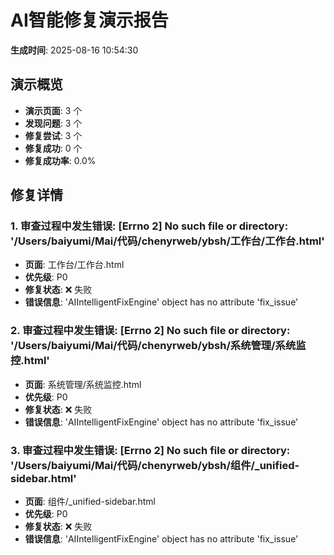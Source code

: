 # AI智能修复演示报告

**生成时间**: 2025-08-16 10:54:30

## 演示概览

- **演示页面**: 3 个
- **发现问题**: 3 个
- **修复尝试**: 3 个
- **修复成功**: 0 个
- **修复成功率**: 0.0%

## 修复详情

### 1. 审查过程中发生错误: [Errno 2] No such file or directory: '/Users/baiyumi/Mai/代码/chenyrweb/ybsh/工作台/工作台.html'

- **页面**: 工作台/工作台.html
- **优先级**: P0
- **修复状态**: ❌ 失败
- **错误信息**: 'AIIntelligentFixEngine' object has no attribute 'fix_issue'

### 2. 审查过程中发生错误: [Errno 2] No such file or directory: '/Users/baiyumi/Mai/代码/chenyrweb/ybsh/系统管理/系统监控.html'

- **页面**: 系统管理/系统监控.html
- **优先级**: P0
- **修复状态**: ❌ 失败
- **错误信息**: 'AIIntelligentFixEngine' object has no attribute 'fix_issue'

### 3. 审查过程中发生错误: [Errno 2] No such file or directory: '/Users/baiyumi/Mai/代码/chenyrweb/ybsh/组件/_unified-sidebar.html'

- **页面**: 组件/_unified-sidebar.html
- **优先级**: P0
- **修复状态**: ❌ 失败
- **错误信息**: 'AIIntelligentFixEngine' object has no attribute 'fix_issue'

